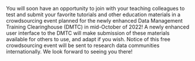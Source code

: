 You will soon have an opportunity to join with your teaching colleagues to test and submit your favorite tutorials and other education materials in a crowdsourcing event planned for the newly enhanced Data Management Training Clearinghouse (DMTC) in mid-October of 2022!  A newly enhanced user interface to the DMTC will make submission of these materials available for others to use, and adapt if you wish.  Notice of this free crowdsourcing event will be sent to research data communities internationally.  We look forward to seeing you there!
